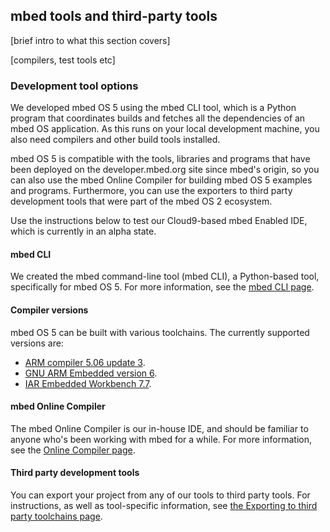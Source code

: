 ## mbed tools and third-party tools

[brief intro to what this section covers]

[compilers, test tools etc]

### Development tool options

We developed mbed OS 5 using the mbed CLI tool, which is a Python program that coordinates builds and fetches all the dependencies of an mbed OS application. As this runs on your local development machine, you also need compilers and other build tools installed.

mbed OS 5 is compatible with the tools, libraries and programs that have been deployed on the developer.mbed.org site since mbed's origin, so you can also use the mbed Online Compiler for building mbed OS 5 examples and programs. Furthermore, you can use the exporters to third party development tools that were part of the mbed OS 2 ecosystem.

Use the instructions below to test our Cloud9-based mbed Enabled IDE, which is currently in an alpha state.

#### mbed CLI

We created the mbed command-line tool (mbed CLI), a Python-based tool, specifically for mbed OS 5. For more information, see the [mbed CLI page](cli.md).

#### Compiler versions

mbed OS 5 can be built with various toolchains. The currently supported versions are:

* [ARM compiler 5.06 update 3](https://developer.arm.com/products/software-development-tools/compilers/arm-compiler-5/downloads).
* [GNU ARM Embedded version 6](https://developer.arm.com/open-source/gnu-toolchain/gnu-rm/downloads).
* [IAR Embedded Workbench 7.7](https://www.iar.com/iar-embedded-workbench/tools-for-arm/arm-cortex-m-edition/).

#### mbed Online Compiler

The mbed Online Compiler is our in-house IDE, and should be familiar to anyone who's been working with mbed for a while. For more information, see the [Online Compiler page](online_comp.md).

#### Third party development tools

You can export your project from any of our tools to third party tools. For instructions, as well as tool-specific information, see [the Exporting to third party toolchains page](third_party.md).
